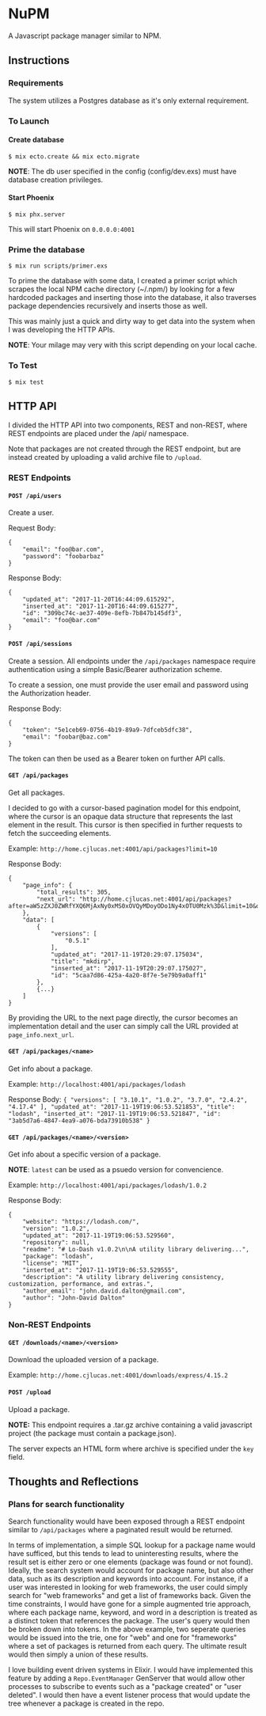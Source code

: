 # NuPM

A Javascript package manager similar to NPM.

## Instructions

### Requirements

The system utilizes a Postgres database as it's only external requirement.

### To Launch

#### Create database

`$ mix ecto.create && mix ecto.migrate`

**NOTE**: The db user specified in the config (config/dev.exs) must have
database creation privileges.

#### Start Phoenix

`$ mix phx.server`

This will start Phoenix on `0.0.0.0:4001`

### Prime the database

`$ mix run scripts/primer.exs`

To prime the database with some data, I created a primer script which scrapes
the local NPM cache directory (~/.npm/) by looking for a few hardcoded packages
and inserting those into the database, it also traverses package dependencies
recursively and inserts those as well.

This was mainly just a quick and dirty way to get data into the system when
I was developing the HTTP APIs.

**NOTE**: Your milage may very with this script depending on your local cache.

### To Test

`$ mix test`

## HTTP API

I divided the HTTP API into two components, REST and non-REST, where REST endpoints
are placed under the /api/ namespace.

Note that packages are not created through the REST endpoint, but are instead
created by uploading a valid archive file to `/upload`.

### REST Endpoints

#### `POST /api/users`

Create a user.

Request Body:
```
{
    "email": "foo@bar.com",
    "password": "foobarbaz"
}
```

Response Body:
```
{
	"updated_at": "2017-11-20T16:44:09.615292",
	"inserted_at": "2017-11-20T16:44:09.615277",
	"id": "309bc74c-ae37-409e-8efb-7b847b145df3",
	"email": "foo@bar.com"
}
```

#### `POST /api/sessions`

Create a session. All endpoints under the `/api/packages` namespace require
authentication using a simple Basic/Bearer authorization scheme.

To create a session, one must provide the user email and password using
the Authorization header.

Response Body:
```
{
	"token": "5e1ceb69-0756-4b19-89a9-7dfceb5dfc38",
	"email": "foobar@baz.com"
}
```

The token can then be used as a Bearer token on further API calls.

#### `GET /api/packages`

Get all packages.

I decided to go with a cursor-based pagination model for this endpoint, where
the cursor is an opaque data structure that represents the last element in the
result. This cursor is then specified in further requests to fetch the succeeding
elements.

Example:
`http://home.cjlucas.net:4001/api/packages?limit=10`

Response Body:
```
{
    "page_info": {
		"total_results": 305,
		"next_url": "http://home.cjlucas.net:4001/api/packages?after=aW5zZXJ0ZWRfYXQ6MjAxNy0xMS0xOVQyMDoyODo1Ny4xOTU0Mzk%3D&limit=10&order=inserted_at"
	},
	"data": [
		{
            "versions": [
                "0.5.1"
            ],
			"updated_at": "2017-11-19T20:29:07.175034",
			"title": "mkdirp",
			"inserted_at": "2017-11-19T20:29:07.175027",
			"id": "5caa7d86-425a-4a20-8f7e-5e79b9a0aff1"
		},
        {...}
    ]
}
```

By providing the URL to the next page directly, the cursor becomes an implementation
detail and the user can simply call the URL provided at `page_info.next_url`.

#### `GET /api/packages/<name>`

Get info about a package.

Example:
`http://localhost:4001/api/packages/lodash`

Response Body:
`
{
	"versions": [
		"3.10.1",
		"1.0.2",
		"3.7.0",
		"2.4.2",
		"4.17.4"
	],
	"updated_at": "2017-11-19T19:06:53.521853",
	"title": "lodash",
	"inserted_at": "2017-11-19T19:06:53.521847",
	"id": "3ab5d7a6-4847-4ea9-a076-bda73910b538"
}
`

#### `GET /api/packages/<name>/<version>`

Get info about a specific version of a package.

**NOTE**: `latest` can be used as a psuedo version for convencience.

Example:
`http://localhost:4001/api/packages/lodash/1.0.2`

Response Body:
```
{
	"website": "https://lodash.com/",
	"version": "1.0.2",
	"updated_at": "2017-11-19T19:06:53.529560",
	"repository": null,
	"readme": "# Lo-Dash v1.0.2\n\nA utility library delivering...",
	"package": "lodash",
	"license": "MIT",
	"inserted_at": "2017-11-19T19:06:53.529555",
	"description": "A utility library delivering consistency, customization, performance, and extras.",
	"author_email": "john.david.dalton@gmail.com",
	"author": "John-David Dalton"
}
```


### Non-REST Endpoints

#### `GET /downloads/<name>/<version>`

Download the uploaded version of a package.

Example:
`http://home.cjlucas.net:4001/downloads/express/4.15.2`

#### `POST /upload`

Upload a package.

**NOTE:** This endpoint requires a .tar.gz archive containing a valid javascript
project (the package must contain a package.json).

The server expects an HTML form where archive is specified under the `key` field.

## Thoughts and Reflections

### Plans for search functionality

Search functionality would have been exposed through a REST endpoint similar
to `/api/packages` where a paginated result would be returned.

In terms of implementation, a simple SQL lookup for a package name would
have sufficed, but this tends to lead to uninteresting results, where the result
set is either zero or one elements (package was found or not found). Ideally,
the search system would account for package name, but also other data, such as
its description and keywords into account. For instance, if a user was interested
in looking for web frameworks, the user could simply search for "web frameworks"
and get a list of frameworks back. Given the time constraints, I would have
gone for a simple augmented trie approach, where each package name, keyword,
and word in a description is treated as a distinct token that references the
package. The user's query would then be broken down into tokens. In the above
example, two seperate queries would be issued into the trie, one for "web" and
one for "frameworks" where a set of packages is returned from each query. The
ultimate result would then simply a union of these results.

I love building event driven systems in Elixir. I would have implemented this
feature by adding a `Repo.EventManager` GenServer that would allow other processes
to subscribe to events such as a "package created" or "user deleted". I would
then have a event listener process that would update the tree whenever a
package is created in the repo.

